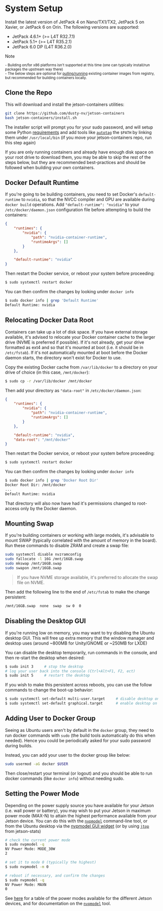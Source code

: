 # System Setup

Install the latest version of JetPack 4 on Nano/TX1/TX2, JetPack 5 on Xavier, or JetPack 6 on Orin.  The following versions are supported:

* JetPack 4.6.1+ (>= L4T R32.7.1)
* JetPack 5.1+  (>= L4T R35.2.1)
* JetPack 6.0 DP (L4T R36.2.0)
> [!NOTE]  
> <sup>- Building on/for x86 platforms isn't supported at this time (one can typically install/run packages the upstream way there)</sup><br>
> <sup>- The below steps are optional for [pulling/running](/docs/run.md) existing container images from registry, but recommended for building containers locally.</sup>

## Clone the Repo

This will download and install the jetson-containers utilities:

```bash
git clone https://github.com/dusty-nv/jetson-containers
bash jetson-containers/install.sh
```

The installer script will prompt you for your sudo password, and will setup some Python [requirements](/requirements.txt) and add tools like [`autotag`](/docs/run.md#autotag) the `$PATH` by linking them under `/usr/local/bin` (if you move your jetson-containers repo, run this step again)

If you are only running containers and already have enough disk space on your root drive to download them, you may be able to skip the rest of the steps below, but they are recommended best-practices and should be followed when building your own containers.

## Docker Default Runtime

If you're going to be building containers, you need to set Docker's `default-runtime` to `nvidia`, so that the NVCC compiler and GPU are available during `docker build` operations.  Add `"default-runtime": "nvidia"` to your `/etc/docker/daemon.json` configuration file before attempting to build the containers:

``` json
{
    "runtimes": {
        "nvidia": {
            "path": "nvidia-container-runtime",
            "runtimeArgs": []
        }
    },

    "default-runtime": "nvidia"
}
```

Then restart the Docker service, or reboot your system before proceeding:

```bash
$ sudo systemctl restart docker
```

You can then confirm the changes by looking under `docker info`

```bash
$ sudo docker info | grep 'Default Runtime'
Default Runtime: nvidia
```

## Relocating Docker Data Root

Containers can take up a lot of disk space.  If you have external storage available, it's advised to relocate your Docker container cache to the larger drive (NVME is preferred if possible).  If it's not already, get your drive formatted as ext4 and so that it's mounted at boot (i.e. it should be in `/etc/fstab`).  If it's not automatically mounted at boot before the Docker daemon starts, the directory won't exist for Docker to use.

Copy the existing Docker cache from `/var/lib/docker` to a directory on your drive of choice (in this case, `/mnt/docker`):

```bash
$ sudo cp -r /var/lib/docker /mnt/docker
```

Then add your directory as `"data-root"` in `/etc/docker/daemon.json`:

``` json
{
    "runtimes": {
        "nvidia": {
            "path": "nvidia-container-runtime",
            "runtimeArgs": []
        }
    },

    "default-runtime": "nvidia",
    "data-root": "/mnt/docker"
}
```

Then restart the Docker service, or reboot your system before proceeding:

```bash
$ sudo systemctl restart docker
```

You can then confirm the changes by looking under `docker info`

```bash
$ sudo docker info | grep 'Docker Root Dir'
Docker Root Dir: /mnt/docker
...
Default Runtime: nvidia
```

That directory will also now have had it's permissions changed to root-access only by the Docker daemon.

## Mounting Swap

If you're building containers or working with large models, it's advisable to mount SWAP (typically correlated with the amount of memory in the board).  Run these commands to disable ZRAM and create a swap file:

``` bash
sudo systemctl disable nvzramconfig
sudo fallocate -l 16G /mnt/16GB.swap
sudo mkswap /mnt/16GB.swap
sudo swapon /mnt/16GB.swap
```
> If you have NVME storage available, it's preferred to allocate the swap file on NVME.

Then add the following line to the end of `/etc/fstab` to make the change persistent:

``` bash
/mnt/16GB.swap  none  swap  sw 0  0
```

## Disabling the Desktop GUI

If you're running low on memory, you may want to try disabling the Ubuntu desktop GUI.  This will free up extra memory that the window manager and desktop uses (around ~800MB for Unity/GNOME or ~250MB for LXDE)  

You can disable the desktop temporarily, run commands in the console, and then re-start the desktop when desired: 

``` bash
$ sudo init 3     # stop the desktop
# log your user back into the console (Ctrl+Alt+F1, F2, ect)
$ sudo init 5     # restart the desktop
```

If you wish to make this persistent across reboots, you can use the follow commands to change the boot-up behavior:

``` bash
$ sudo systemctl set-default multi-user.target     # disable desktop on boot
$ sudo systemctl set-default graphical.target      # enable desktop on boot
```

## Adding User to Docker Group

Seeing as Ubuntu users aren't by default in the `docker` group, they need to run docker commands with `sudo` (the build tools automatically do this when needed).  Hence you could be periodically asked for your sudo password during builds.  

Instead, you can add your user to the docker group like below:

```bash
sudo usermod -aG docker $USER
```

Then close/restart your terminal (or logout) and you should be able to run docker commands (like `docker info`) without needing sudo.

## Setting the Power Mode

Depending on the power supply source you have available for your Jetson (i.e. wall power or battery), you may wish to put your Jetson in maximum power mode (MAX-N) to attain the highest performance available from your Jetson device.  You can do this with the [`nvpmodel`](https://docs.nvidia.com/jetson/archives/r36.2/DeveloperGuide/SD/PlatformPowerAndPerformance/JetsonOrinNanoSeriesJetsonOrinNxSeriesAndJetsonAgxOrinSeries.html#power-mode-controls) command-line tool, or from the Ubuntu desktop via the [nvpmodel GUI widget](https://docs.nvidia.com/jetson/archives/r36.2/DeveloperGuide/SD/PlatformPowerAndPerformance/JetsonOrinNanoSeriesJetsonOrinNxSeriesAndJetsonAgxOrinSeries.html#nvpmodel-gui) (or by using [`jtop`](https://github.com/rbonghi/jetson_stats) from jetson-stats)

```bash
# check the current power mode
$ sudo nvpmodel -q
NV Power Mode: MODE_30W
2

# set it to mode 0 (typically the highest)
$ sudo nvpmodel -m 0

# reboot if necessary, and confirm the changes
$ sudo nvpmodel -q
NV Power Mode: MAXN
0
```

See [here](https://docs.nvidia.com/jetson/archives/r36.2/DeveloperGuide/SD/PlatformPowerAndPerformance/JetsonOrinNanoSeriesJetsonOrinNxSeriesAndJetsonAgxOrinSeries.html#supported-modes-and-power-efficiency) for a table of the power modes available for the different Jetson devices, and for documentation on the [`nvpmodel`](https://docs.nvidia.com/jetson/archives/r36.2/DeveloperGuide/SD/PlatformPowerAndPerformance/JetsonOrinNanoSeriesJetsonOrinNxSeriesAndJetsonAgxOrinSeries.html#power-mode-controls) tool.

